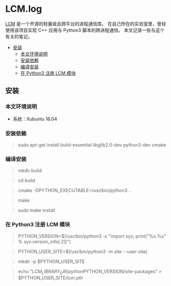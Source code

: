 ﻿# LCM.log

[LCM](https://github.com/lcm-proj/lcm) 是一个开源的轻量级且跨平台的进程通信库。
在自己所在的实验室里，曾经使用该项目实现 C++ 应用与 Python3 脚本的跨进程通信。
本文记录一些与这个有关的笔记。

- [安装](#安装)
  - [本文环境说明](#本文环境说明)
  - [安装依赖](#安装依赖)
  - [编译安装](#编译安装)
  - [在 Python3 注册 LCM 模块](#在-Python3-注册-LCM-模块)

## 安装

### 本文环境说明
- 系统：Xubuntu 16.04

### 安装依赖
> sudo apt-get install build-essential libglib2.0-dev python3-dev cmake

### 编译安装
> mkdir build

> cd build

> cmake -DPYTHON_EXECUTABLE=/usr/bin/python3 ..

> make

> sudo make install

### 在 Python3 注册 LCM 模块
> PYTHON_VERSION=$(/usr/bin/python3 -c "import sys; print(\"%s.%s\" % sys.version_info[:2])")

> PYTHON_USER_SITE=$(/usr/bin/python3 -m site --user-site)

> mkdir -p $PYTHON_USER_SITE

> echo "$LCM_LIBRARY_DIR/python$PYTHON_VERSION/site-packages" > $PYTHON_USER_SITE/lcm.pth
